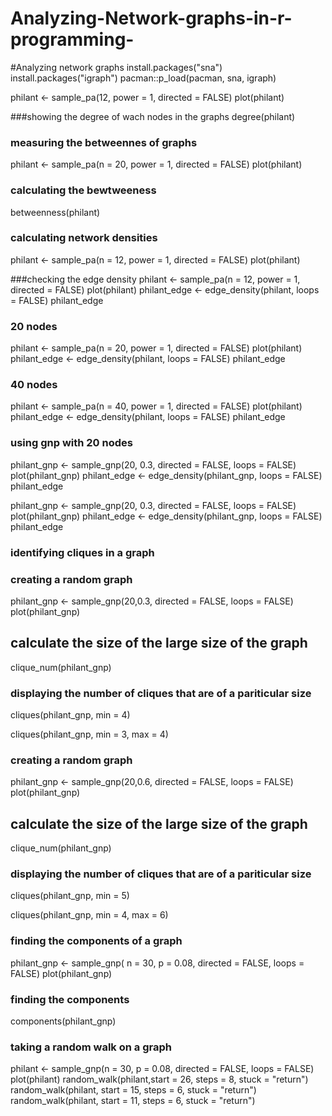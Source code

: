 # Analyzing-Network-graphs-in-r-programming-
#Analyzing network graphs 
install.packages("sna")
install.packages("igraph")
pacman::p_load(pacman, sna, igraph)

philant <- sample_pa(12, power = 1, directed = FALSE)
plot(philant)

###showing the degree of wach nodes in the graphs
degree(philant)

### measuring the betweennes of graphs 
philant <- sample_pa(n = 20, power = 1, directed = FALSE)
plot(philant)

### calculating the bewtweeness
betweenness(philant)

### calculating network densities
philant <- sample_pa(n = 12, power = 1, directed = FALSE)
plot(philant)

###checking the edge density 
philant <- sample_pa(n = 12, power = 1, directed = FALSE)
plot(philant)
philant_edge <- edge_density(philant, loops = FALSE)
philant_edge

### 20 nodes 
philant <- sample_pa(n = 20, power = 1, directed = FALSE)
plot(philant)
philant_edge <- edge_density(philant, loops = FALSE)
philant_edge

### 40 nodes 
philant <- sample_pa(n = 40, power = 1, directed = FALSE)
plot(philant)
philant_edge <- edge_density(philant, loops = FALSE)
philant_edge

### using gnp  with 20 nodes 
philant_gnp <- sample_gnp(20, 0.3, directed = FALSE, loops = FALSE)
plot(philant_gnp)
philant_edge <- edge_density(philant_gnp, loops = FALSE)
philant_edge


philant_gnp <- sample_gnp(20, 0.3, directed = FALSE, loops = FALSE)
plot(philant_gnp)
philant_edge <- edge_density(philant_gnp, loops = FALSE)
philant_edge


### identifying cliques in a graph
### creating a random graph 
philant_gnp <- sample_gnp(20,0.3, directed = FALSE, loops = FALSE)
plot(philant_gnp)

## calculate the size of the large size of the graph
clique_num(philant_gnp)

### displaying the number of cliques that are of a pariticular size
cliques(philant_gnp, min = 4)

cliques(philant_gnp, min = 3, max = 4)


### 
### creating a random graph 
philant_gnp <- sample_gnp(20,0.6, directed = FALSE, loops = FALSE)
plot(philant_gnp)

## calculate the size of the large size of the graph
clique_num(philant_gnp)

### displaying the number of cliques that are of a pariticular size
cliques(philant_gnp, min = 5)

cliques(philant_gnp, min = 4, max = 6)

### finding the components of a graph
philant_gnp <- sample_gnp( n = 30, p = 0.08, directed = FALSE, loops = FALSE)
plot(philant_gnp) 

### finding the components 
components(philant_gnp)

### taking a random walk on a graph 
philant <- sample_gnp(n = 30, p = 0.08, directed = FALSE, loops = FALSE)
plot(philant)
random_walk(philant,start = 26, steps = 8, stuck = "return")
random_walk(philant, start = 15, steps = 6, stuck = "return")
random_walk(philant, start = 11, steps = 6, stuck = "return")

